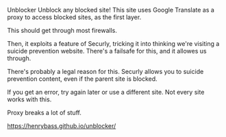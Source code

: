 Unblocker
Unblock any blocked site!
This site uses Google Translate as a proxy to access blocked sites, as the first layer.

This should get through most firewalls.

Then, it exploits a feature of Securly, tricking it into thinking we're visiting a suicide prevention website. There's a failsafe for this, and it allowes us through.

There's probably a legal reason for this. Securly allows you to suicide prevention content, even if the parent site is blocked.

If you get an error, try again later or use a different site. Not every site works with this.

Proxy breaks a lot of stuff.

https://henrybass.github.io/unblocker/
